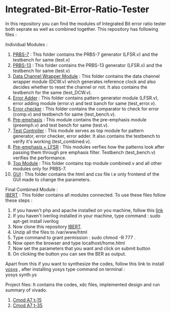 # Integrated-Bit-Error-Ratio-Tester

In this repository you can find the modules of Integrated Bit error ratio tester both seprate as well as combined together. 
This repository has following files :


Individual Modules :<br />
1. [PRBS-7](https://github.com/akhil-123/Integrated-Bit-Error-Ratio-Tester/tree/master/Individual%20Modules/PRBS-7) : This folder contains the PRBS-7 generator (LFSR.v) and the testbench for same (test.v)
2. [PRBS-13](https://github.com/akhil-123/Integrated-Bit-Error-Ratio-Tester/tree/master/Individual%20Modules/PRBS-13) : This folder contains the PRBS-13 generator (LFSR.v) and the testbench for same (test.v)
3. [Data Channel Wrapper Module](https://github.com/akhil-123/Integrated-Bit-Error-Ratio-Tester/tree/master/Individual%20Modules/Data_channel_wrappper) : This folder contains the data channel wrapper module (DCW.v) which generates reference clock and also decides whether to reset the channel or not. It also contains the testbench for the same (test_DCW.v).
4. [Error Adder](https://github.com/akhil-123/Integrated-Bit-Error-Ratio-Tester/tree/master/Individual%20Modules/Adding_error) : This folder contains pattern generator module (LFSR.v), error adding module (error.v) and test banch for same (test_error.v).
5. [Error checker](https://github.com/akhil-123/Integrated-Bit-Error-Ratio-Tester/tree/master/Individual%20Modules/error-checker) : This folder contains the comparator to check for error (comp.v) and testbench for same (test_bench.v).
6. [Pre-emphasis](https://github.com/akhil-123/Integrated-Bit-Error-Ratio-Tester/tree/master/Individual%20Modules/pre-emphasis) : This module contains the pre-emphasis module (preemph.v) and test bench for same (test.v).
7. [Test Controller](https://github.com/akhil-123/Integrated-Bit-Error-Ratio-Tester/tree/master/Individual%20Modules/test_controller) : This module serves as top module for pattern generator, error checker, error adder. It also contains the testbench to verify it's working (test_combined.v).
8. [Pre-emphasis + LFSR](https://github.com/akhil-123/Integrated-Bit-Error-Ratio-Tester/tree/master/Individual%20Modules/Pre-emphasis%20%2B%20LFSR) : This modules verfies how the patterns look after passing them through pre emphasis filter. Testbench (test_bench.v) verifies the performance.
9. [Top Module](https://github.com/akhil-123/Integrated-Bit-Error-Ratio-Tester/tree/master/Individual%20Modules/Top_Module) : This folder contains top module combined.v and all other modules only for PRBS-7.
10. [GUI](https://github.com/akhil-123/Integrated-Bit-Error-Ratio-Tester/tree/master/Individual%20Modules/GUI) : This folder contains the html and css file i.e only frontend of the GUI made to change the parameters.


Final Combined Module :<br /> 
[IBERT](https://github.com/akhil-123/Integrated-Bit-Error-Ratio-Tester/tree/master/Combined%20Module) : 
This folder contains all modules connected. To use these files follow these steps :
1. If you haven't php and apache installed on you machine, follow this [link](https://www.vultr.com/docs/how-to-install-apache-mysql-and-php-on-ubuntu-16-04)
2. If you haven't iverilog installed in your machine, type command :
sudo apt-get install iverilog
3. Now clone this repository [IBERT](https://github.com/akhil-123/Integrated-Bit-Error-Ratio-Tester/tree/master/Combined%20Module).
4. Unzip all the files to /var/www/html
5. Type command to grant permission : sudo chmod -R 777 .
6. Now open the browser and type localhost/home.html
7. Now set the parameters that you want and click on submit button
8. On clicking the button you can see the BER as output.

Apart from this if you want to synthesize the codes, follow this link to install [yosys](http://www.clifford.at/yosys/download.html) , after installing yosys type command on terminal :<br />
yosys synth.ys

Project files: It contains the codes, xdc files, implemented design and run summary of vivado.<br /> 
1. [Cmod A7 t-15](https://github.com/akhil-123/Integrated-Bit-Error-Ratio-Tester/tree/master/Cmod-A7-t15)
2. [Cmod A7 t-35](https://github.com/akhil-123/Integrated-Bit-Error-Ratio-Tester/blob/master/Cmod-A7-t35.zip)
